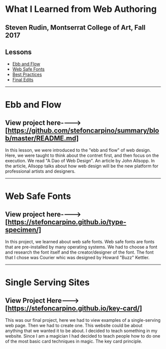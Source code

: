 # What I Learned from Web Authoring
## Steven Rudin, Montserrat College of Art, Fall 2017


## Lessons
- [Ebb and Flow](#ebb-and-flow)
- [Web Safe Fonts](#web-safe-fonts)
- [Best Practices](#best-practices)
- [Final Edits](#final-edits)

- - -


# Ebb and Flow
## View project here----> [https://github.com/stefoncarpino/summary/blob/master/README.md]

In this lesson, we were introduced to the "ebb and flow" of web design. Here, we were taught to think about the contnet first, and then focus on the execution. We read "A Dao of Web Design". An article by John Allsopp. In the article, Allsopp talks about how web design will be the new platform for professional artists and designers. 

---


# Web Safe Fonts
## View project here----> [https://stefoncarpino.github.io/type-specimen/]

In this project, we learned about web safe fonts. Web safe fonts are fonts that are pre-installed by many operating systems. We had to choose a font and research the font itself and the creator/designer of the font. The font that I chose was Courier whic was designed by Howard "Buzz" Kettler.

---


# Single Serving Sites
## View Project Here---> [https://stefoncarpino.github.io/key-card/]

This was our final project, here we had to view examples of a single-serving web page. Then we had to create one. This website could be about anything that we wanted it to be about. I decided to teach something in my website. Since I am a magician I had decided to teach people how to do one of the most basic card techniques in magic. The key card principle.

